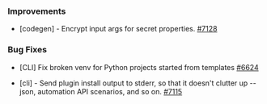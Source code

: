 ### Improvements
  
- [codegen] - Encrypt input args for secret properties.
  [#7128](https://github.com/pulumi/pulumi/pull/7128)

### Bug Fixes

- [CLI] Fix broken venv for Python projects started from templates
  [#6624](https://github.com/pulumi/pulumi/pull/6623)
  
- [cli] - Send plugin install output to stderr, so that it doesn't
  clutter up --json, automation API scenarios, and so on.
  [#7115](https://github.com/pulumi/pulumi/pull/7115)
